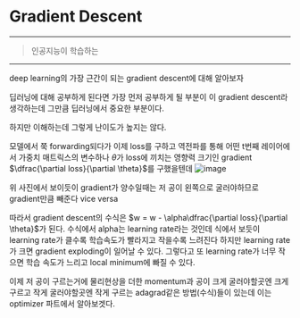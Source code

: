 # Gradient Descent
<hr>

> 인공지능이 학습하는 
<hr>

deep learning의 가장 근간이 되는 gradient descent에 대해 알아보자

딥러닝에 대해 공부하게 된다면 가장 먼저 공부하게 될 부분이 이 gradient descent라 생각하는데 그만큼 딥러닝에서 중요한 부분이다.

하지만 이해하는데 그렇게 난이도가 높지는 않다.

모델에서 쭉 forwarding되다가 이제 loss를 구하고 역전파를 통해 어떤 t번째 레이어에서 가중치 매트릭스의 변수하나 $\theta$가 loss에 끼치는 영향력 크기인 gradient $\dfrac{\partial loss}{\partial \theta}$를 구했을텐데
![image](https://user-images.githubusercontent.com/81360154/203344308-3cd9c5d9-5575-4f8d-9369-1f54fff8b2f1.png)

위 사진에서 보이듯이 gradient가 양수일때는 저 공이 왼쪽으로 굴러야하므로 gradient만큼 빼준다 vice versa

따라서 gradient descent의 수식은 $w = w - \alpha\dfrac{\partial loss}{\partial \theta}$가 된다.
수식에서 alpha는 learning rate라는 것인데 식에서 보듯이 learning rate가 클수록 학습속도가 빨라지고 작을수록 느려진다 하지만 learning rate가 크면 gradient exploding이 일어날 수 있다.
그렇다고 또 learning rate가 너무 작으면 학습 속도가 느리고 local minimum에 빠질 수 있다.

이제 저 공이 구르는거에 물리현상을 더한 momentum과 공이 크게 굴러야할곳엔 크게 구르고 작게 굴러야할곳엔 작게 구르는 adagrad같은 방법(수식)들이 있는데
이는 optimizer 파트에서 알아보겟다.




